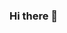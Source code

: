 ### Hi there 👋

<!--
**pprts1/pprts1** is a ✨ _special_ ✨ repository because its `README.md` (this file) appears on your GitHub profile.
<a rel="me" href="https://wien.rocks/@LinuxNerd">Mastodon</a>
Here are some ideas to get you started:

- 🔭 I’m currently working on ...
- 🌱 I’m currently learning ...
- 👯 I’m looking to collaborate on ...
- 🤔 I’m looking for help with ...
- 💬 Ask me about ...
- 📫 How to reach me: ...
- 😄 Pronouns: ...
- ⚡ Fun fact: ...
-->
